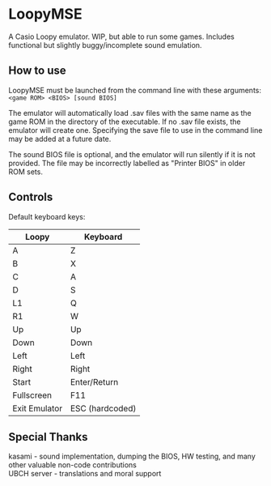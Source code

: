 # LoopyMSE
A Casio Loopy emulator. WIP, but able to run some games.
Includes functional but slightly buggy/incomplete sound emulation.

## How to use
LoopyMSE must be launched from the command line with these arguments: `<game ROM> <BIOS> [sound BIOS]`

The emulator will automatically load .sav files with the same name as the game ROM in the directory of the executable. If no .sav file exists, the emulator will create one. Specifying the save file to use in the command line may be added at a future date.

The sound BIOS file is optional, and the emulator will run silently if it is not provided. The file may be incorrectly labelled as "Printer BIOS" in older ROM sets.

## Controls
Default keyboard keys:

| Loopy | Keyboard |
| ----- | -------- |
| A | Z |
| B | X |
| C | A |
| D | S |
| L1 | Q |
| R1 | W |
| Up | Up |
| Down | Down |
| Left | Left |
| Right | Right |
| Start | Enter/Return |
| Fullscreen | F11 |
| Exit Emulator | ESC (hardcoded) |

## Special Thanks
kasami - sound implementation, dumping the BIOS, HW testing, and many other valuable non-code contributions  
UBCH server - translations and moral support
